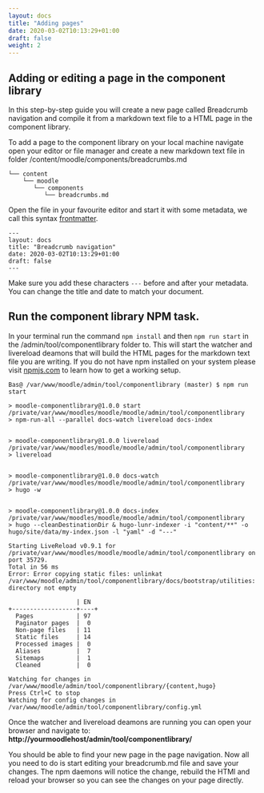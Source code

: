 ```yaml
---
layout: docs
title: "Adding pages"
date: 2020-03-02T10:13:29+01:00
draft: false
weight: 2
---
```


## Adding or editing a page in the component library

In this step-by-step guide you will create a new page called Breadcrumb navigation and compile it from a markdown text file to a HTML page in the component library.

To add a page to the component library on your local machine navigate open your editor or file manager and create a new markdown text file in folder /content/moodle/components/breadcrumbs.md


```
└── content
    └── moodle
       └── components
          └── breadcrumbs.md
```

Open the file in your favourite editor and start it with some metadata, we call this syntax [frontmatter](https://gohugo.io/content-management/front-matter/).

```
---
layout: docs
title: "Breadcrumb navigation"
date: 2020-03-02T10:13:29+01:00
draft: false
---
```

Make sure you add these characters `---` before and after your metadata. You can change the title and date to match your document.

## Run the component library NPM task.

In your terminal run the command `npm install` and then `npm run start` in the /admin/tool/componentlibrary folder to. This will start the watcher and livereload deamons that will build the HTML pages for the markdown text file you are writing. If you do not have npm installed on your system please visit [npmjs.com](https://www.npmjs.com/get-npm) to learn how to get a working setup.

```
Bas@ /var/www/moodle/admin/tool/componentlibrary (master) $ npm run start

> moodle-componentlibrary@1.0.0 start /private/var/www/moodles/moodle/moodle/admin/tool/componentlibrary
> npm-run-all --parallel docs-watch livereload docs-index


> moodle-componentlibrary@1.0.0 livereload /private/var/www/moodles/moodle/moodle/admin/tool/componentlibrary
> livereload


> moodle-componentlibrary@1.0.0 docs-watch /private/var/www/moodles/moodle/moodle/admin/tool/componentlibrary
> hugo -w


> moodle-componentlibrary@1.0.0 docs-index /private/var/www/moodles/moodle/moodle/admin/tool/componentlibrary
> hugo --cleanDestinationDir & hugo-lunr-indexer -i "content/**" -o hugo/site/data/my-index.json -l "yaml" -d "---"

Starting LiveReload v0.9.1 for /private/var/www/moodles/moodle/moodle/admin/tool/componentlibrary on port 35729.
Total in 56 ms
Error: Error copying static files: unlinkat /var/www/moodle/admin/tool/componentlibrary/docs/bootstrap/utilities: directory not empty

                   | EN  
+------------------+----+
  Pages            | 97  
  Paginator pages  |  0  
  Non-page files   | 11  
  Static files     | 14  
  Processed images |  0  
  Aliases          |  7  
  Sitemaps         |  1  
  Cleaned          |  0  

Watching for changes in /var/www/moodle/admin/tool/componentlibrary/{content,hugo}
Press Ctrl+C to stop
Watching for config changes in /var/www/moodle/admin/tool/componentlibrary/config.yml
```

Once the watcher and livereload deamons are running you can open your browser and navigate to: **http://yourmoodlehost/admin/tool/componentlibrary/**

You should be able to find your new page in the page navigation. Now all you need to do is start editing your breadcrumb.md file and save your changes. The npm daemons will notice the change, rebuild the HTMl and reload your browser so you can see the changes on your page directly.
